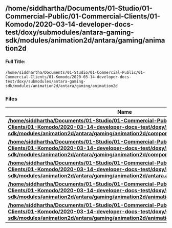 

## /home/siddhartha/Documents/01-Studio/01-Commercial-Public/01-Commercial-Clients/01-Komodo/2020-03-14-developer-docs-test/doxy/submodules/antara-gaming-sdk/modules/animation2d/antara/gaming/animation2d

#### Full Title:
```
/home/siddhartha/Documents/01-Studio/01-Commercial-Public/01-Commercial-Clients/01-Komodo/2020-03-14-developer-docs-test/doxy/submodules/antara-gaming-sdk/modules/animation2d/antara/gaming/animation2d
```






### Files

| Name           |
| -------------- |
| **[/home/siddhartha/Documents/01-Studio/01-Commercial-Public/01-Commercial-Clients/01-Komodo/2020-03-14-developer-docs-test/doxy/submodules/antara-gaming-sdk/modules/animation2d/antara/gaming/animation2d/component.animation.2d.hpp](Files/component_8animation_82d_8hpp.md#file-component.animation.2d.hpp)**  |
| **[/home/siddhartha/Documents/01-Studio/01-Commercial-Public/01-Commercial-Clients/01-Komodo/2020-03-14-developer-docs-test/doxy/submodules/antara-gaming-sdk/modules/animation2d/antara/gaming/animation2d/component.animation.2d.cpp](Files/component_8animation_82d_8cpp.md#file-component.animation.2d.cpp)**  |
| **[/home/siddhartha/Documents/01-Studio/01-Commercial-Public/01-Commercial-Clients/01-Komodo/2020-03-14-developer-docs-test/doxy/submodules/antara-gaming-sdk/modules/animation2d/antara/gaming/animation2d/antara.animation2d.ranged_anim.hpp](Files/antara_8animation2d_8ranged__anim_8hpp.md#file-antara.animation2d.ranged_anim.hpp)**  |
| **[/home/siddhartha/Documents/01-Studio/01-Commercial-Public/01-Commercial-Clients/01-Komodo/2020-03-14-developer-docs-test/doxy/submodules/antara-gaming-sdk/modules/animation2d/antara/gaming/animation2d/animation.2d.hpp](Files/animation_82d_8hpp.md#file-animation.2d.hpp)**  |
| **[/home/siddhartha/Documents/01-Studio/01-Commercial-Public/01-Commercial-Clients/01-Komodo/2020-03-14-developer-docs-test/doxy/submodules/antara-gaming-sdk/modules/animation2d/antara/gaming/animation2d/animation.2d.cpp](Files/animation_82d_8cpp.md#file-animation.2d.cpp)**  |





















